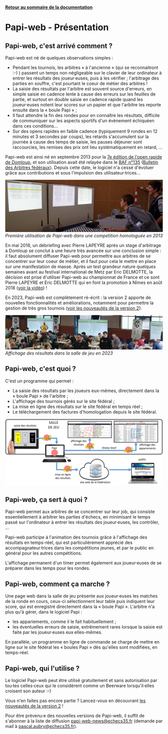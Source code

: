 **[Retour au sommaire de la documentation](../README.md)**

# Papi-web - Présentation

## Papi-web, c'est arrivé comment ?

Papi-web est né de quelques observations simples : 

- Pendant les tournois, les arbitres « à l'ancienne » (qui se reconnaitront :-) ) passent un temps non négligeable sur le clavier de leur ordinateur à entrer les résultats des joueur·euses, puis à les vérifier ; l'arbitrage des parties en souffre, c'est pourtant le coeur de métier des arbitres !
- La saisie des résultats par l'arbitre est souvent source d'erreurs, en simple saisie en cadence lente à cause des erreurs sur les feuilles de partie, et surtout en double saisie en cadence rapide quand les joueur·euses notent leur scores sur un papier et que l'arbitre les reporte ensuite dans la « boule Papi » ;
- Il faut attendre la fin des rondes pour en connaître les résultats, difficile de communiquer sur les aspects sportifs d'un évènement échiquéen dans ces conditions...
- Sur des opens rapides en faible cadence (typiquement 9 rondes en 12 minutes et 3 secondes par coups), les retards s'accumulent sur la journée à cause des temps de saisie, les pauses déjeuner sont raccourcies, les remises des prix ont lieu systématiquement en retard, ...

Papi-web est ainsi né en septembre 2013 pour la [7e édition de l'open rapide de Domloup](http://domloup.echecs35.fr/node/1561), et son utilisation avait été relayée dans le [BAF n°135](http://www.echecs.asso.fr/Arbitrage/Baf135.pdf) ([Bulletin des Arbitres fédéraux](http://www.echecs.asso.fr/Default.aspx?Cat=5)). Depuis cette date, le logiciel n'a cessé d'évoluer grâce aux contributions et sous l'impulsion des utilisateur·trices...

![Première utilisation de Papi-web dans une compétition homologuée en 2013](images/saisie-2013.jpg)
_Première utilisation de Papi-web dans une compétition homologuée en 2013_

En mai 2018, un débriefing avec Pierre LAPEYRE après un stage d'arbitrage à Domloup se conclut à une heure très avancée sur une conclusion simple : il faut absolument diffuser Papi-web pour permettre aux arbitres de se concentrer sur leur coeur de métier, et il faut pour cela le mettre en place sur une manifestation de masse. Après un test grandeur nature quelques semaines avant au festival international de Metz par Eric DELMOTTE, la décision est prise d'utiliser Papi-web au championnat de France et ce sont Pierre LAPEYRE et Eric DELMOTTE qui en font la promotion à Nîmes en août 2018 ([voir la vidéo](https://www.youtube.com/watch?v=u2arqnRH9SA)) !

En 2023, Papi-web est complètement ré-écrit : la version 2 apporte de nouvelles fonctionnalités et améliorations, notamment pour permettre la gestion de très gros tournois ([voir les nouveautés de la version 2](02-v2-news.md)).

![Affichage des résultats dans la salle de jeu](images/affichage-2023.jpg)
_Affichage des résultats dans la salle de jeu en 2023_

## Papi-web, c'est quoi ?

C'est un programme qui permet :
- La saisie des résultats par les joueurs eux-mêmes, directement dans la « boule Papi » de l'arbitre ;
- L'affichage des tournois gérés sur le site fédéral ;
- La mise en ligne des résultats sur le site fédéral en temps réel ;
- Le téléchargement des factures d'homologation depuis le site fédéral.

![Workflow](images/workflow.jpg)

## Papi-web, ça sert à quoi ?

Papi-web permet aux arbitres de se concentrer sur leur job, qui consiste essentiellement à arbitrer les parties d'échecs, en minimisant le temps passé sur l'ordinateur à entrer les résultats des joueur·euses, les contrôler, ...

Papi-web participe à l'animation des tournois grâce à l'affichage des résultats en temps-réel, qui est particulièrement apprécié des accompagnateur·trices dans les compétitions jeunes, et par le public en général pour les autres compétitions.

L'affichage permanent d'un timer permet également aux joueur·euses de se préparer dans les temps pour les rondes.

## Papi-web, comment ça marche ?

Une page web dans la salle de jeu présente aux joueur·euses les matches de la ronde en cours, ceux-ci sélectionnent leur table puis indiquent leur score, qui est enregistré directement dans la « boule Papi ». L'arbitre n'a plus qu'à gérer, dans le logiciel Papi :

- les appariements, comme il le fait habituellement ;
- les éventuelles erreurs de saisie, extrêmement rares lorsque la saisie est faite par les joueur·euses eux·elles-mêmes.

En parallèle, un programme en ligne de commande se charge de mettre en ligne sur le site fédéral les « boules Papi » dès qu'elles sont modifiées, en temps-réel.

## Papi-web, qui l'utilise ?

Le logiciel Papi-web peut être utilisé gratuitement et sans autorisation par tou·tes celles·ceux qui le considérent comme un Beerware lorsqu'il·elles croisent son auteur :-)

Vous n'en faites pas encore partie ? Lancez-vous en découvrant [les nouveautés de la version 2](02-v2-news.md) !

Pour être prévenu·e des nouvelles versions de Papi-web, il suffit de s'abonner à la liste de diffusion papi-web-news@echecs35.fr (demande par mail à pascal.aubry@echecs35.fr).
 
